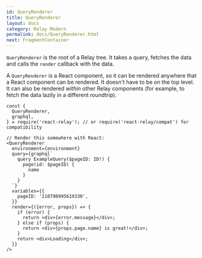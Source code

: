 ```yaml
---
id: QueryRenderer
title: QueryRenderer
layout: docs
category: Relay Modern
permalink: docs/QueryRenderer.html
next: FragmentContainer
---
```


`QueryRenderer` is the root of a Relay tree. It takes a query, fetches the data and calls the `render` callback with the data.

A `QueryRenderer` is a React component, so it can be rendered anywhere that a React component can be rendered. It doesn't have to be on the top level. It can also be rendered *within* other Relay components (for example, to fetch the data lazily in a different roundtrip).

```
const {
  QueryRenderer,
  graphql,
} = require('react-relay'); // or require('react-relay/compat') for compatibility

// Render this somewhere with React:
<QueryRenderer
  environment={environment}
  query={graphql`
    query ExampleQuery($pageID: ID!) {
      page(id: $pageID) {
        name
      }
    }
  `}
  variables={{
    pageID: '110798995619330',
  }}
  render={({error, props}) => {
    if (error) {
      return <div>{error.message}</div>;
    } else if (props) {
      return <div>{props.page.name} is great!</div>;
    }
    return <div>Loading</div>;
  }}
/>
```

